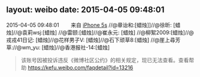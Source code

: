 layout: weibo
date: 2015-04-05 09:48:01
---
2015-04-05 09:48:01  &nbsp;&nbsp;&nbsp;&nbsp;&nbsp;&nbsp; 来自 <a href="sinaweibo://customweibosource" rel="nofollow">iPhone 5s</a>
 //@章诒和:[蜡烛]]//@徐昕: [蜡烛]//@袁莉wsj:[蜡烛] //@雷颐:[蜡烛]//@崔永元: [蜡烛] //@柳絮2009:[蜡烛]//@戎戎41日记: [蜡烛]//@花样男子V: [蜡烛]//@石下顽草8:[蜡烛] //@崖上尋芳草://@wm_yu: [蜡烛]//@香港报社-14:[蜡烛]
>  该账号因被投诉违反《微博社区公约》的相关规定，现已无法查看。查看帮助 https://kefu.weibo.com/faqdetail?id=13216
